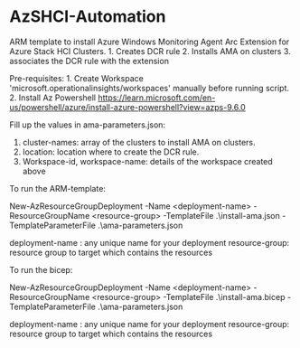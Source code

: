 # AzSHCI-Automation
ARM template to install Azure Windows Monitoring Agent Arc Extension for Azure Stack HCI Clusters.
	1. Creates DCR rule 
	2. Installs AMA on clusters 
	3. associates the DCR rule with the extension


Pre-requisites:
	1. Create Workspace 'microsoft.operationalinsights/workspaces' manually before running script.
	2. Install Az Powershell https://learn.microsoft.com/en-us/powershell/azure/install-azure-powershell?view=azps-9.6.0

Fill up the values in ama-parameters.json: 

1. cluster-names: array of the clusters to install AMA on clusters.
2. location: location where to create the DCR rule.
3. Workspace-id, workspace-name: details of the workspace created above



To run the ARM-template: 

New-AzResourceGroupDeployment -Name \<deployment-name> -ResourceGroupName \<resource-group> -TemplateFile .\install-ama.json -TemplateParameterFile .\ama-parameters.json

deployment-name : any unique name for your deployment 
resource-group: resource group to target which contains the resources

To run the bicep: 

New-AzResourceGroupDeployment -Name \<deployment-name> -ResourceGroupName \<resource-group> -TemplateFile .\install-ama.bicep -TemplateParameterFile .\ama-parameters.json

deployment-name : any unique name for your deployment 
resource-group: resource group to target which contains the resources
